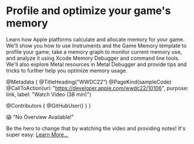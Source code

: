 # Profile and optimize your game's memory

Learn how Apple platforms calculate and allocate memory for your game. We'll show you how to use Instruments and the Game Memory template to profile your game, take a memory graph to monitor current memory use, and analyze it using Xcode Memory Debugger and command line tools. We'll also explore Metal resources in Metal Debugger and provide tips and tricks to further help you optimize memory usage.

@Metadata {
   @TitleHeading("WWDC22")
   @PageKind(sampleCode)
   @CallToAction(url: "https://developer.apple.com/wwdc22/10106", purpose: link, label: "Watch Video (38 min)")

   @Contributors {
      @GitHubUser(<replace this with your GitHub handle>)
   }
}

😱 "No Overview Available!"

Be the hero to change that by watching the video and providing notes! It's super easy:
 [Learn More…](https://wwdcnotes.com/documentation/wwdcnotes/contributing)
